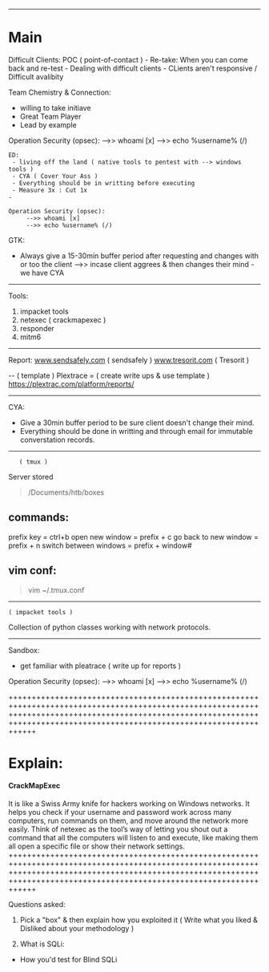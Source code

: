 __________________________________________________
# Main

Difficult Clients:
 POC ( point-of-contact )
     - Re-take: When you can come back and re-test
     - Dealing with difficult clients
     - CLients aren't responsive / Difficult avalibity

Team Chemistry & Connection:
 - willing to take initiave
 - Great Team Player
 - Lead by example

Operation Security (opsec):
     -->> whoami [x]
     -->> echo %username% (/)
~~~~~~~~~~~~~~~~~~~~~~~~~~~~~~~~~~~~~~~~~~~~~~~~~~~~~~~~~~~~~~~~~~~~~~~~~~~~~
ED:
 - living off the land ( native tools to pentest with --> windows tools )
 - CYA ( Cover Your Ass )
 - Everything should be in writting before executing
 - Measure 3x : Cut 1x
-

Operation Security (opsec):
     -->> whoami [x]
     -->> echo %username% (/)

~~~~~~~~~~~~~~~~~~~~~~~~~~~~~~~~~~~~~~~~~~~~~~~~~~~~~~~~~~~~~~~~~~~~~~~~~~~~~

GTK:
 - Always give a 15-30min buffer period after requesting and changes with or too the client
     -->> incase client aggrees & then changes their mind - we have CYA


----------------------------------

Tools:
1. impacket tools
2. netexec ( crackmapexec )
3. responder
4. mitm6

-----------------------------------

Report:
www.sendsafely.com ( sendsafely )
www.tresorit.com ( Tresorit )

--
     ( template )
Plextrace =  ( create write ups & use template )
https://plextrac.com/platform/reports/

------------------------------------

CYA:
- Give a 30min buffer period to be sure client doesn't change their mind.
- Everything should be done in writting and through email for immutable converstation records. 

-------------------------
    
       ( tmux )

Server stored
> /Documents/htb/boxes

commands:
--
prefix key =  ctrl+b 
  open new window = prefix + c
  go back to new window = prefix + n
  switch between windows = prefix + window#

vim conf:
--
> vim ~/.tmux.conf



--------------------------

    ( impacket tools )

Collection of python classes working with network protocols. 




-------





Sandbox:
- get familiar with pleatrace ( write up for reports )


Operation Security (opsec):
     -->> whoami [x]
     -->> echo %username% (/)






++++++++++++++++++++++++++++++++++++++++++++++++++++++++++++++++++++++++++++++++++++++++++++++++++++++++++++++++++++++++++++++++++++++++++++++++++++++++++++++++++++++++++++++++++++++++++++++++++++++++++++++++++++++++++++++
# Explain:

#### CrackMapExec
It is like a Swiss Army knife for hackers working on Windows networks. 
It helps you check if your username and password work across many computers, run commands on them, and move around the network more easily. 
Think of netexec as the tool’s way of letting you shout out a command that all the computers will listen to and execute, like making them all open a specific file or show their network settings.
++++++++++++++++++++++++++++++++++++++++++++++++++++++++++++++++++++++++++++++++++++++++++++++++++++++++++++++++++++++++++++++++++++++++++++++++++++++++++++++++++++++++++++++++++++++++++++++++++++++++++++++++++++++++++++++





Questions asked:
1. Pick a "box" & then explain how you exploited it
    ( Write what you liked & Disliked about your methodology )

2. What is SQLi:
 - How you'd test for Blind SQLi
